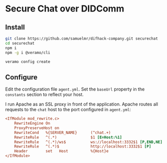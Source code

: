 # Secure Chat over DIDComm #

## Install ## 

```sh
git clone https://github.com/samuelmr/difhack-company.git securechat
cd securechat
npm i
npm -g i @veramo/cli

veramo config create
```

## Configure

Edit the configuration file `agent.yml`. Set the `baseUrl` property in the `constants` section to reflect your host.

I run Apache as an SSL proxy in front of the application. Apache routes all requests to the `chat` host to the port configured in `agent.yml`:

```ini
<IfModule mod_rewrite.c>
    RewriteEngine On
    ProxyPreserveHost on
    RewriteCond   %{SERVER_NAME}      (^chat.+)
    RewriteRule   ^(.*)               $1 [E=Host:%1]
    RewriteRule   ^(.*)/ws$           ws://localhost:3332$1 [P,END,NE]
    RewriteRule   ^(.*)$              http://localhost:3332$1 [P]
    Header        set   Host          %{Host}e
</IfModule>
```
